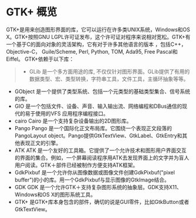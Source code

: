 # GTK+ 概览

GTK+是用来创造图形界面的库，它可以运行在许多类UNIX系统，Windows和OS X。GTK+按照GNU LGPL许可证发布，这个许可证对程序来说相对宽松。GTK+有一个基于C的面向对象的灵活架构，它有对于许多其他语言的版本 ，包括C++，Objective-C， Guile/Scheme, Perl, Python, TOM, Ada95, Free Pascal和Eiffel。
GTK+依赖于以下库：

>* GLib 是一个多方面用途的库,  不仅仅针对图形界面。GLib提供了有用的数据类型、宏、类型转换，字符串工具，文件工具，主循环抽象等等。
* GObject 是一个提供了类型系统、包括一个元类型的基础类型集合、信号系统的库。
* GIO 是一个包括文件、设备、声音、输入输出流、网络编程和DBus通信的现代的易于使用的VFS 应用程序编程接口。
* cairo Cairo 是一个支持复杂设备输出的2D图形库。
* Pango Pango 是一个国际化正文布局库。它围绕一个表现正文段落的PangoLayout object。Pango提供GtkTextView、GtkLabel、GtkEntry和其他表现正文的引擎。
* ATK ATK 是一个友好的工具箱。它提供了一个允许技术和图形用户界面交互的界面的集合。例如，一个屏幕阅读程序用ATK去发现界面上的文字并为盲人用户阅读。GTK＋部件已经被制作方便支持ATK框架。
* GdkPixbuf 是一个允许你从图像数据或图像文件创建GdkPixbuf("pixel buffer")的小的库。用一个GdkPixbuf与显示图像的GtkImage结合。
* GDK GDK 是一个允许GTK＋支持复杂图形系统的抽象层。GDK支持X11、Windows和OS X的图形系统工具。
* GTK+ 是GTK+库本身包含的部件，确切的说是GUI零件，比如GtkButton或者GtkTextView。

